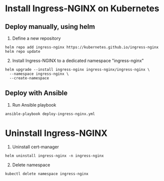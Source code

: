 # Install Ingress-NGINX on Kubernetes

## Deploy manually, using helm

1. Define a new repository
```shell
helm repo add ingress-nginx https://kubernetes.github.io/ingress-nginx
helm repo update
```

2. Install Ingress-NGINX to a dedicated namespace "ingress-nginx"
```shell
helm upgrade --install ingress-nginx ingress-nginx/ingress-nginx \
  --namespace ingress-nginx \
  --create-namespace
```


## Deploy with Ansible

1. Run Ansible playbook
```shell
ansible-playbook deploy-ingress-nginx.yml
```


# Uninstall Ingress-NGINX

1. Uninstall cert-manager
```shell
helm uninstall ingress-nginx -n ingress-nginx
```

2. Delete namespace
```shell
kubectl delete namespace ingress-nginx
```